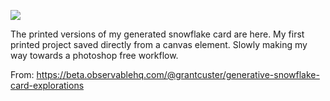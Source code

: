 ![](https://db-feed.s3.amazonaws.com/legacy/snowflake-1546443875091.jpg)

The printed versions of my generated snowflake card are here. My first printed project saved directly from a canvas element. Slowly making my way towards a photoshop free workflow.

From: https://beta.observablehq.com/@grantcuster/generative-snowflake-card-explorations